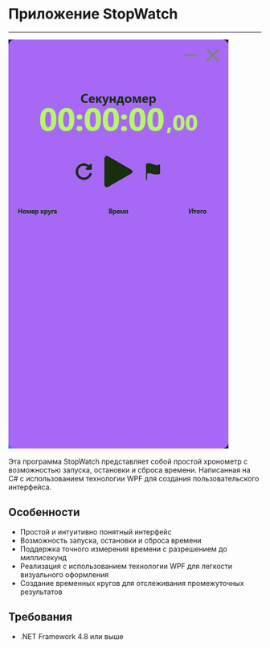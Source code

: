 # Приложение StopWatch

---

![Фото 1](stopwatch/DocumentationImages/img.png)

Эта программа StopWatch представляет собой простой хронометр с возможностью запуска, остановки и сброса времени. Написанная на C# с использованием технологии WPF для создания пользовательского интерфейса.

## Особенности
- Простой и интуитивно понятный интерфейс
- Возможность запуска, остановки и сброса времени
- Поддержка точного измерения времени с разрешением до миллисекунд
- Реализация с использованием технологии WPF для легкости визуального оформления
- Создание временных кругов для отслеживания промежуточных результатов

## Требования
- .NET Framework 4.8 или выше